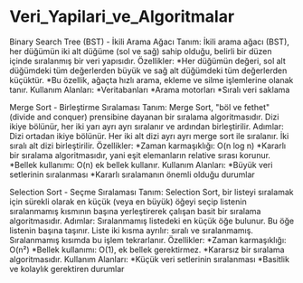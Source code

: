 # Veri_Yapilari_ve_Algoritmalar

Binary Search Tree (BST) - İkili Arama Ağacı
Tanım: İkili arama ağacı (BST), her düğümün iki alt düğüme (sol ve sağ) sahip olduğu, belirli bir düzen içinde sıralanmış bir veri yapısıdır.
Özellikler:
*Her düğümün değeri, sol alt düğümdeki tüm değerlerden büyük ve sağ alt düğümdeki tüm değerlerden küçüktür.
*Bu özellik, ağaçta hızlı arama, ekleme ve silme işlemlerine olanak tanır.
Kullanım Alanları:
*Veritabanları
*Arama motorları
*Sıralı veri saklama

Merge Sort - Birleştirme Sıralaması
Tanım: Merge Sort, "böl ve fethet" (divide and conquer) prensibine dayanan bir sıralama algoritmasıdır. Dizi ikiye bölünür, her iki yarı ayrı ayrı sıralanır ve ardından birleştirilir.
Adımlar:
Dizi ortadan ikiye bölünür.
Her iki alt dizi ayrı ayrı merge sort ile sıralanır.
İki sıralı alt dizi birleştirilir.
Özellikler:
*Zaman karmaşıklığı: O(n log n)
*Kararlı bir sıralama algoritmasıdır, yani eşit elemanların relative sırası korunur.
*Bellek kullanımı: O(n) ek bellek kullanır.
Kullanım Alanları:
*Büyük veri setlerinin sıralanması
*Kararlı sıralamanın önemli olduğu durumlar

Selection Sort - Seçme Sıralaması
Tanım: Selection Sort, bir listeyi sıralamak için sürekli olarak en küçük (veya en büyük) öğeyi seçip listenin sıralanmamış kısmının başına yerleştirerek çalışan basit bir sıralama algoritmasıdır.
Adımlar:
Sıralanmamış listedeki en küçük öğe bulunur.
Bu öğe listenin başına taşınır.
Liste iki kısma ayrılır: sıralı ve sıralanmamış.
Sıralanmamış kısımda bu işlem tekrarlanır.
Özellikler:
*Zaman karmaşıklığı: O(n²)
*Bellek kullanımı: O(1), ek bellek gerektirmez.
*Kararsız bir sıralama algoritmasıdır.
Kullanım Alanları:
*Küçük veri setlerinin sıralanması
*Basitlik ve kolaylık gerektiren durumlar
